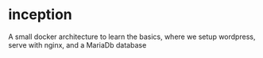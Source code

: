 # inception

A small docker architecture to learn the basics, where we setup wordpress, serve with nginx, and a MariaDb database
